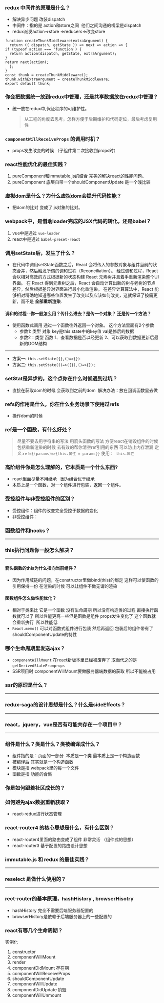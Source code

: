 ### redux 中间件的原理是什么？
* 解决异步问题 改装dispatch   
* 中间件：指的是 action和store之间  他们之间沟通的桥梁是dispatch
* redux派发action=>store =>reducers=>改变store
```
function createThunkMiddleware(extraArgument) {
  return ({ dispatch, getState }) => next => action => {
if (typeof action === 'function') {
  return action(dispatch, getState, extraArgument);
}
return next(action);
  };
}
const thunk = createThunkMiddleware();
thunk.withExtraArgument = createThunkMiddleware;
export default thunk;
```
### 你会把数据统一放到redux中管理，还是共享数据放在redux中管理？
* 统一放在redux中,保证程序的可维护性。
  > 从工程的角度去思考，怎样方便于后期维护和代码定位，最后考虑复用性
###  `componentWillReceiveProps` 的调用时机？
* props发生改变的时候 （子组件第二次接收到props时）
### react性能优化的最佳实践？
1. pureComponent和immutable.js的结合 完美的解决react的性能问题。
2. pureComponent 底层自带一个shouldComponentUpdate 是一个浅比较
### 虚拟dom是什么？为什么虚拟dom会提升代码性能？
* 把dom的比对 变成了 js对象的比对。
### webpack中，是借助loader完成的JSX代码的转化，还是babel？
1. vue中是通过 `vue-loader`
2. react中是通过 `babel-preset-react`
### 调用setState后，发生了什么？
* 在代码中调用setState函数之后，React 会将传入的参数对象与组件当前的状态合并，然后触发所谓的调和过程（Reconciliation）。 经过调和过程，React 会以相对高效的方式根据新的状态构建 React 元素树并且着手重新渲染整个UI界面。 在 React 得到元素树之后，React 会自动计算出新的树与老树的节点差异，然后根据差异对界面进行最小化重渲染。 在差异计算算法中，React 能够相对精确地知道哪些位置发生了改变以及应该如何改变，这就保证了按需更新，而不是 __全部重新渲染__.
#### 调和的过程--你一般怎么用？传什么进去？是传一个对象？ 还是传一个方法？
* 使用函数式调用 通过一个函数往外返回一个对象。
这个方法里面有2个参数
  * 参数1: 类型 对象 key是this.state中的key值 val是修后的数据
  * 参数2：类型 函数 1、查看数据是否以经更新 2、可以获取到数据更新后最新的DOM结构
---
* 方案一: `this.setState({},()=>{})`
* 方案二: `this.setState(()=>({}),()=>{});`

### setStat是异步的，这个点你在什么时候遇到过坑？
* 直接在获取dom的时候 会获取到之前的dom  解决办法：放在回调函数里去做
### refs的作用是什么，你在什么业务场景下使用过refs
* 操作dom的时候
### ref是一个函数，有什么好处？
> 尽量不要去用字符串的写法
用箭头函数的写法 方便react在销毁组件的时候包括重新渲染的时候 去有效的帮你清空ref引用的东西 可以防止内存泄漏
定义:`ref={(params)=>{this.属性 = params}}`
使用：` this.属性`

### 高阶组件你是怎么理解的，它本质是一个什么东西?
* react里面尽量不用继承   因为组合优于继承
* 本质上是一个函数，对一个组件进行包装，返回一个组件。
### 受控组件与非受控组件的区别？
* 受控组件：组件的改变完全受控于数据的变化
* 非受控组件：
### 函数组件和hooks？
---
### this执行问题你一般怎么解决？
---
#### 箭头函数的this为什么指向当前组件？
* 因为作用域链的问题，在constructor里做bind(this)的绑定 这样可以使函数的引用保持一份 在渲染的时候 可以让组件不做无谓的渲染
#### 函数组件怎么做性能优化？
* 相对于类来比 它是一个函数 没有生命周期 所以没有构造类的过程 直接执行函数就可以了 所以性能更高一些但是函数是组件 props发生变化了 这个函数就会重新执行  所以性能低
* `React.memo()` 可以对函数式组件进行包装 然后再返回 包装后的组件带有了shouldComponentUpdate的特性

### 哪个生命周期里发送ajax？
* `componentWillMount` 在react新版本里已经被废弃了 取而代之的是`getDerivedStateFromprops`
* SSR项目时 componentWillMount要做服务器端数据的获取 所以不能被占用

### ssr的原理是什么？
---
### redux-saga的设计思想是什么？什么是sideEffects？
---
### react，jquery，vue是否有可能共存在一个项目中？
---
### 组件是什么？类是什么？类被编译成什么？
* 组件指的是：页面的一部分  本质是一个类 最本质上是一个构造函数  
* 被编译后 其实就是一个构造函数
* 模块是指 webpack里的每一个文件
* 函数是指 功能的合集

### 你是如何跟着社区成长的？
### 如何避免ajax数据重新获取？
* react-redux进行状态管理

### react-router4 的核心思想是什么，有什么区别？
* react-router4里面的路由变成了组件 非常灵活 （组件式的思想）
* react-router3 基于配置的路由设计思想 

### immutable.js 和 redux 的最佳实践？
---
### reselect 是做什么使用的？
---
### rect-router的基本原理，hashHistory , browserHisotry
* hashHistory 完全不需要后端服务器配置的
* browserHistory是依赖于后端服务器上的一些配置的

### react有哪几个生命周期？
  实例化
  1. constructor
  2. componentWillMount
  3. render
  4. componentDidMount
  存在期
  5. componentWillReceiveProps
  6. shouldComponentUpdate
  7. componentWillUpdate
  8. componentDidUpdate
  销毁
  9. componentWillUnmount









